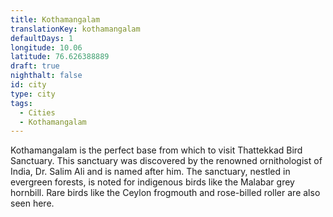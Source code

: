 ```yaml
---
title: Kothamangalam
translationKey: kothamangalam
defaultDays: 1
longitude: 10.06
latitude: 76.626388889
draft: true
nighthalt: false
id: city
type: city
tags:
  - Cities
  - Kothamangalam
---
```

Kothamangalam is the perfect base from which to visit Thattekkad Bird Sanctuary. This sanctuary was discovered by the renowned ornithologist of India, Dr. Salim Ali and is named after him. The sanctuary, nestled in evergreen forests, is noted for indigenous birds like the Malabar grey hornbill. Rare birds like the Ceylon frogmouth and rose-billed roller are also seen here.